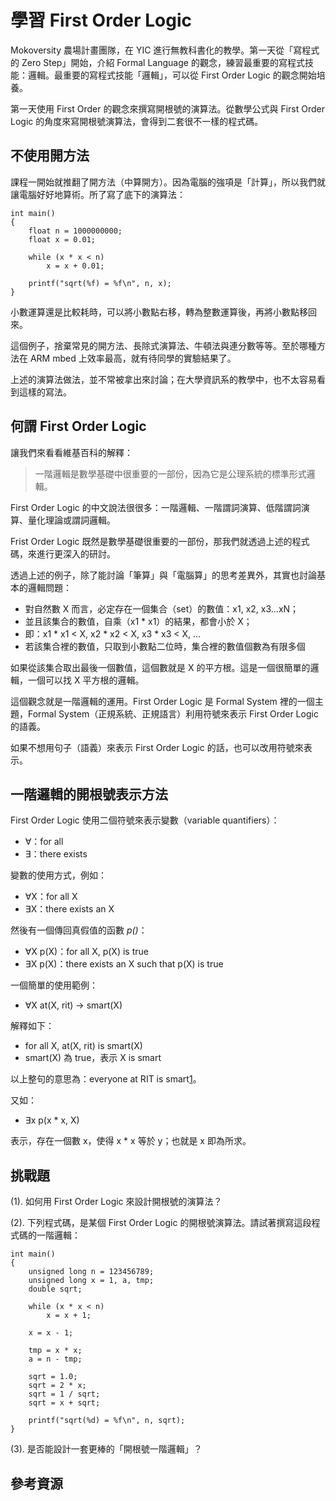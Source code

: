 # 學習 First Order Logic

Mokoversity 農場計畫團隊，在 YIC 進行無教科書化的教學。第一天從「寫程式的 Zero Step」開始，介紹 Formal Language 的觀念，練習最重要的寫程式技能：邏輯。最重要的寫程式技能「邏輯」，可以從 First Order Logic 的觀念開始培養。

第一天使用 First Order 的觀念來撰寫開根號的演算法。從數學公式與 First Order Logic 的角度來寫開根號演算法，會得到二套很不一樣的程式碼。

## 不使用開方法

課程一開始就推翻了開方法（中算開方）。因為電腦的強項是「計算」，所以我們就讓電腦好好地算術。所了寫了底下的演算法：

```
int main() 
{
	float n = 1000000000;
	float x = 0.01;

	while (x * x < n)
		x = x + 0.01;

	printf("sqrt(%f) = %f\n", n, x);
}
```

小數運算還是比較耗時，可以將小數點右移，轉為整數運算後，再將小數點移回來。

這個例子，捨棄常見的開方法、長除式演算法、牛頓法與連分數等等。至於哪種方法在 ARM mbed 上效率最高，就有待同學的實驗結果了。

上述的演算法做法，並不常被拿出來討論；在大學資訊系的教學中，也不太容易看到這樣的寫法。

## 何謂 First Order Logic

讓我們來看看維基百科的解釋：

> 一階邏輯是數學基礎中很重要的一部份，因為它是公理系統的標準形式邏輯。

First Order Logic 的中文說法很很多：一階邏輯、一階謂詞演算、低階謂詞演算、量化理論或謂詞邏輯。

Frist Order Logic 既然是數學基礎很重要的一部份，那我們就透過上述的程式碼，來進行更深入的研討。

透過上述的例子，除了能討論「筆算」與「電腦算」的思考差異外，其實也討論基本的邏輯問題：

* 對自然數 X 而言，必定存在一個集合（set）的數值：x1, x2, x3...xN；
* 並且該集合的數值，自乘（x1 * x1）的結果，都會小於 X；
* 即：x1 * x1 < X, x2 * x2 < X, x3 * x3 < X, ...
* 若該集合裡的數值，只取到小數點二位時，集合裡的數值個數為有限多個

如果從該集合取出最後一個數值，這個數就是 X 的平方根。這是一個很簡單的邏輯，一個可以找 X 平方根的邏輯。

這個觀念就是一階邏輯的運用。First Order Logic 是 Formal System 裡的一個主題，Formal System（正規系統、正規語言）利用符號來表示 First Order Logic 的語義。

如果不想用句子（語義）來表示 First Order Logic 的話，也可以改用符號來表示。

## 一階邏輯的開根號表示方法

First Order Logic 使用二個符號來表示變數（variable quantifiers）：

* ∀：for all
* ∃：there exists

變數的使用方式，例如：

* ∀X：for all X
* ∃X：there exists an X

然後有一個傳回真假值的函數 *p()*：

* ∀X p(X)：for all X, p(X) is true
* ∃X p(X)：there exists an X such that p(X) is true

一個簡單的使用範例：

* ∀X at(X, rit) → smart(X)

解釋如下：

* for all X, at(X, rit) is smart(X)
* smart(X) 為 true，表示 X is smart

以上整句的意思為：everyone at RIT is smart[1]。

又如：

* ∃x p(x * x, X)

表示，存在一個數 x，使得 x * x 等於 y；也就是 x 即為所求。

## 挑戰題

(1). 如何用 First Order Logic 來設計開根號的演算法？

(2). 下列程式碼，是某個 First Order Logic 的開根號演算法。請試著撰寫這段程式碼的一階邏輯：

```
int main() 
{
	unsigned long n = 123456789;
	unsigned long x = 1, a, tmp;
	double sqrt;

	while (x * x < n)
		x = x + 1;

	x = x - 1;

 	tmp = x * x;  
	a = n - tmp;

	sqrt = 1.0;
	sqrt = 2 * x;
	sqrt = 1 / sqrt;
	sqrt = x + sqrt;

	printf("sqrt(%d) = %f\n", n, sqrt);
}
```

(3). 是否能設計一套更棒的「開根號一階邏輯」？

## 參考資源

[1]: http://www.cs.rit.edu/~rlc/Courses/IS/ClassNotes/PredicateLogic.pdf

[2]: http://zh.wikipedia.org/wiki/全称量化

[3]: http://programmermagazine.github.io/201403/htm/focus3.html



